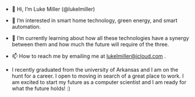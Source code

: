 - 👋 Hi, I’m Luke Miller (@lukelmiller)
- 👀 I’m interested in smart home technology, green energy, and smart automation.
- 🌱 I’m currently learning about how all these technologies have a synergy between them and how much the future will require of the three.
- 📫 How to reach me by emailing me at lukelmiller@icloud.com .

- I recently graduated from the university of Arkansas and I am on the hunt for a career. I open to moving in search of a great place to work. I am excited to start my future as a computer scientist and I am ready for what the future holds! :)
